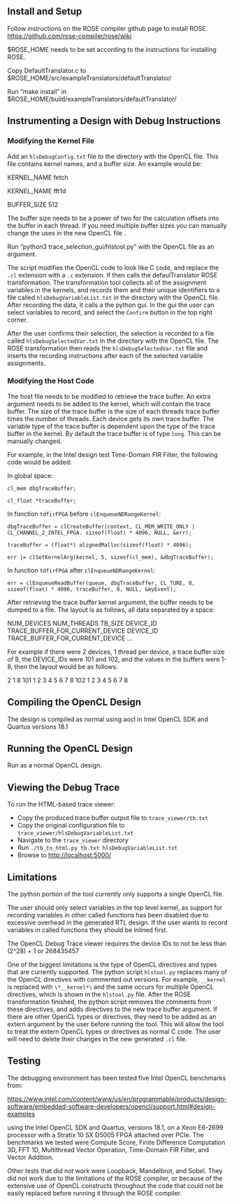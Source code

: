 
## Install and Setup
Follow instructions on the ROSE compiler github page to install ROSE. https://github.com/rose-compiler/rose/wiki

$ROSE_HOME needs to be set according to the instructions for installing ROSE.

Copy DefaultTranslator.c to $ROSE_HOME/src/exampleTranslators/defaultTranslator/

Run “make install” in $ROSE_HOME/build/exampleTranslators/defaultTranslator/

## Instrumenting a Design with Debug Instructions

### Modifying the Kernel File

Add an `hlsDebugConfig.txt` file to the directory with the OpenCL file. This file contains kernel names, and a buffer size. An example would be:

KERNEL_NAME fetch

KERNEL_NAME fft1d

BUFFER_SIZE 512

The buffer size needs to be a power of two for the calculation offsets into the buffer in each thread. If you need multiple buffer sizes you can manually change the uses in the new OpenCL file .

Run “python3 trace_selection_gui/hlstool.py” with the OpenCL file as an argument. 
 
The script modifies the OpenCL code to look like C code, and replace the `.cl` extension with a `.c` extension. If then calls the defaulTranslator ROSE transformation. The transformation tool collects all of the assignment variables in the kernels, and records them and their unique identifiers to a file called `hlsDebugVariableList.txt` in the directory with the OpenCL file. After recording the data, it calls a the python gui. In the gui the user can select variables to record, and select the `Confirm` button in the top right corner. 
 
After the user confirms their selection, the selection is recorded to a file called `hlsDebugSelectedVar.txt` in the directory with the OpenCL file. The ROSE transformation then reads the `hlsDebugSelectedVar.txt` file and inserts the recording instructions after each of the selected variable assignments.
  

### Modifying the Host Code

The host file needs to be modified to retrieve the trace buffer. An extra argument needs to be added to the kernel, which will contain the trace buffer. The size of the trace buffer is the size of each threads trace buffer times the number of threads. Each device gets its own trace buffer. The variable type of the trace buffer is dependent upon the type of the trace buffer in the kernel. By default the trace buffer is of type `long`. This can be manually changed.

For example, in the Intel design test Time-Domain FIR Filter, the following code would be added:

In global space:

`cl_mem dbgTraceBuffer;`

`cl_float *traceBuffer;`

In function `tdfirFPGA` before `clEnqueueNDRangeKernel`:

`dbgTraceBuffer = clCreateBuffer(context, CL_MEM_WRITE_ONLY | CL_CHANNEL_2_INTEL_FPGA. sizeof(float) * 4096, NULL, &err);`

`traceBuffer = (float*) alignedMalloc(sizeof(float) * 4096);`

`err |= clSetKernelArg(kernel, 5, sizeof(cl_mem), &dbgTraceBuffer);`

In function `tdfirFPGA` after `clEnqueueNDRangeKernel`:

`err = clEnqueueReadBuffer(queue, dbgTraceBuffer, CL_TURE, 0, sizeof(float) * 4096, traceBuffer, 0, NULL, &myEvent);`


After retrieving the trace buffer kernel argument, the buffer needs to be dumped to a file. The layout is as follows, all data separated by a space:

NUM_DEVICES NUM_THREADS TB_SIZE DEVICE_ID TRACE_BUFFER_FOR_CURRENT_DEVICE DEVICE_ID  TRACE_BUFFER_FOR_CURRENT_DEVICE ...

For example if there were 2 devices, 1 thread per device, a trace buffer size of 8, the DEVICE_IDs were 101 and 102, and the values in the buffers were 1-8, then the layout would be as follows:

2 1 8 101 1 2 3 4 5 6 7 8 102 1 2 3 4 5 6 7 8

## Compiling the OpenCL Design

The design is compiled as normal using aocl in Intel OpenCL SDK and Quartus versions 18.1

## Running the OpenCL Design

Run as a normal OpenCL design.

## Viewing the Debug Trace

To run the HTML-based trace viewer:

  - Copy the produced trace buffer output file to `trace_viewer/tb.txt`
  - Copy the original configuration file to `trace_viewer/hlsDebugVariableList.txt`
  - Navigate to the `trace_viewer` directory
  - Run `./tb_to_html.py tb.txt hlsDebugVariableList.txt`
  - Browse to [http://localhost:5000/](http://localhost:5000/)
  
  
## Limitations

The python portion of the tool currently only supports a single OpenCL file.

The user should only select variables in the top level kernel, as support for recording variables in other called functions has been disabled due to excessive overhead in the generated RTL design. If the user  wants to record variables in called functions they should be inlined first.

The OpenCL Debug Trace viewer requires the device IDs to not be less than (2^28) + 1 or 268435457

One of the biggest limitations is the type of OpenCL directives and types that are currently supported. The python script `hlstool.py` replaces many of the OpenCL directives with commented out versions. For example, `__kernel` is replaced with `\*__kernel*\` and the same occurs for multiple OpenCL directives, which is shown in the `hlstool.py` file. After the ROSE transformation finished, the python script removes the comments from these directives, and adds directives to the new trace buffer argument. If there are other OpenCL types or directives, they need to be added as an extern argument by the user before running the tool. This will allow the tool to treat the extern OpenCL types or directives as normal C code. The user will need to delete their changes in the new generated `.cl` file.   

## Testing

The debugging environment has been tested five Intel OpenCL benchmarks from: 

https://www.intel.com/content/www/us/en/programmable/products/design-software/embedded-software-developers/opencl/support.html#design-examples

using the Intel OpenCL SDK and Quartus, versions 18.1, on a Xeon E6-2699 processor with a Stratix 10 SX D5005 FPGA attached over PCIe. The benchmarks we tested were Compute Score, Finite Difference Computation 3D, FFT 1D, Multithread Vector Operation, Time-Domain FIR Filter, and Vector Addition. 

Other tests that did not work were Loopback, Mandelbrot, and Sobel. They did not work due to the limitations of the ROSE compiler, or because of the extensive use of OpenCL constructs throughout the code that could not be easily replaced before running it through the ROSE compiler.
